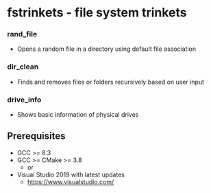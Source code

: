 # fstrinkets - file system trinkets

### rand_file
- Opens a random file in a directory using default file association

### dir_clean
- Finds and removes files or folders recursively based on user input

### drive_info
- Shows basic information of physical drives

## Prerequisites

- GCC >= 8.3 
- GCC >= CMake >= 3.8
  - or
- Visual Studio 2019 with latest updates
  - https://www.visualstudio.com/